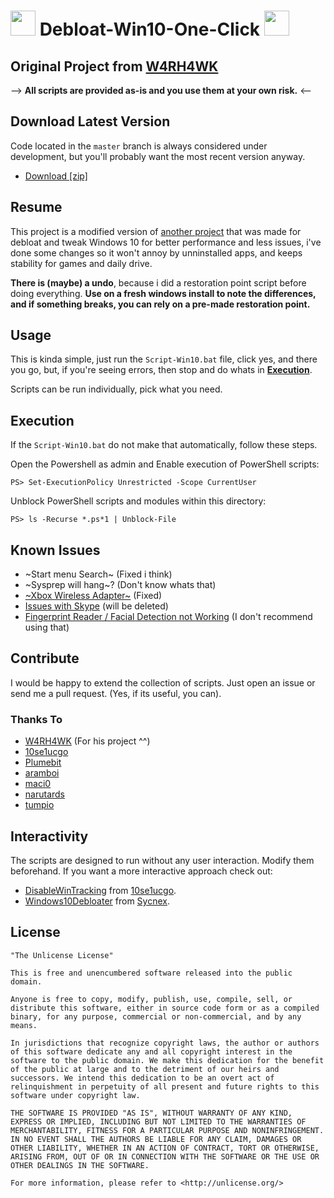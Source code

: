 <h1>
    <img width=40px src="https://cdn.icon-icons.com/icons2/843/PNG/512/Windows_icon-icons.com_67026.png"> Debloat-Win10-One-Click 
    <img width=40px src="https://cdn.icon-icons.com/icons2/92/PNG/256/cmd_16549.png">
</h1>

## Original Project from [W4RH4WK](https://github.com/W4RH4WK/Debloat-Windows-10)

--> **All scripts are provided as-is and you use them at your own risk.** <--

## Download Latest Version

Code located in the `master` branch is always considered under development, but
you'll probably want the most recent version anyway.

- [Download [zip]](https://github.com/LeDragoX/Debloat-Win10-One-Click/archive/master.zip)

## Resume

This project is a modified version of [another project](https://github.com/W4RH4WK/Debloat-Windows-10) 
that was made for debloat and tweak Windows 10 for better performance and less issues, 
i've done some changes so it won't annoy by unninstalled apps, and keeps stability for games and daily drive.

**There is (maybe) a undo**, because i did a restoration point script before 
doing everything. 
**Use on a fresh windows install to note the differences, and if something breaks, 
you can rely on a pre-made restoration point.**

## Usage

This is kinda simple, just run the `Script-Win10.bat` file, click yes, and there you go, but, 
if you're seeing errors, then stop and do whats in 
[**Execution**](https://github.com/LeDragoX/Debloat-Win10-One-Click#execution).

Scripts can be run individually, pick what you need.

## Execution
If the `Script-Win10.bat` do not make that automatically, follow these steps.

Open the Powershell as admin and Enable execution of PowerShell scripts:

    PS> Set-ExecutionPolicy Unrestricted -Scope CurrentUser

Unblock PowerShell scripts and modules within this directory:

    PS> ls -Recurse *.ps*1 | Unblock-File

## Known Issues 

- ~Start menu Search~ (Fixed i think)
- ~Sysprep will hang~? (Don't know whats that)
- [~Xbox Wireless Adapter~](https://github.com/W4RH4WK/Debloat-Windows-10/issues/78) (Fixed)
- [Issues with Skype](https://github.com/W4RH4WK/Debloat-Windows-10/issues/79) (will be deleted)
- [Fingerprint Reader / Facial Detection not Working](https://github.com/W4RH4WK/Debloat-Windows-10/issues/189)
(I don't recommend using that)

## Contribute

I would be happy to extend the collection of scripts. 
Just open an issue or send me a pull request. (Yes, if its useful, you can).

### Thanks To

- [W4RH4WK](https://github.com/W4RH4WK) (For his project ^^)
- [10se1ucgo](https://github.com/10se1ucgo)
- [Plumebit](https://github.com/Plumebit)
- [aramboi](https://github.com/aramboi)
- [maci0](https://github.com/maci0)
- [narutards](https://github.com/narutards)
- [tumpio](https://github.com/tumpio)

## Interactivity

The scripts are designed to run without any user interaction. Modify them
beforehand. If you want a more interactive approach check out:
- [DisableWinTracking](https://github.com/10se1ucgo/DisableWinTracking) from [10se1ucgo](https://github.com/10se1ucgo).
- [Windows10Debloater](https://github.com/Sycnex/Windows10Debloater) from [Sycnex](https://github.com/Sycnex).

## License

    "The Unlicense License"

    This is free and unencumbered software released into the public domain.

    Anyone is free to copy, modify, publish, use, compile, sell, or
    distribute this software, either in source code form or as a compiled
    binary, for any purpose, commercial or non-commercial, and by any
    means.

    In jurisdictions that recognize copyright laws, the author or authors
    of this software dedicate any and all copyright interest in the
    software to the public domain. We make this dedication for the benefit
    of the public at large and to the detriment of our heirs and
    successors. We intend this dedication to be an overt act of
    relinquishment in perpetuity of all present and future rights to this
    software under copyright law.

    THE SOFTWARE IS PROVIDED "AS IS", WITHOUT WARRANTY OF ANY KIND,
    EXPRESS OR IMPLIED, INCLUDING BUT NOT LIMITED TO THE WARRANTIES OF
    MERCHANTABILITY, FITNESS FOR A PARTICULAR PURPOSE AND NONINFRINGEMENT.
    IN NO EVENT SHALL THE AUTHORS BE LIABLE FOR ANY CLAIM, DAMAGES OR
    OTHER LIABILITY, WHETHER IN AN ACTION OF CONTRACT, TORT OR OTHERWISE,
    ARISING FROM, OUT OF OR IN CONNECTION WITH THE SOFTWARE OR THE USE OR
    OTHER DEALINGS IN THE SOFTWARE.

    For more information, please refer to <http://unlicense.org/>
